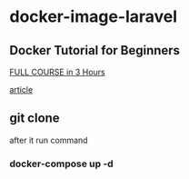 # docker-image-laravel


## Docker Tutorial for Beginners
 
[FULL COURSE in 3 Hours](https://www.youtube.com/watch?v=3c-iBn73dDE)

[article](https://www.digitalocean.com/community/tutorials/how-to-set-up-laravel-nginx-and-mysql-with-docker-compose) 

## git clone 

after it run command 

### docker-compose up -d

